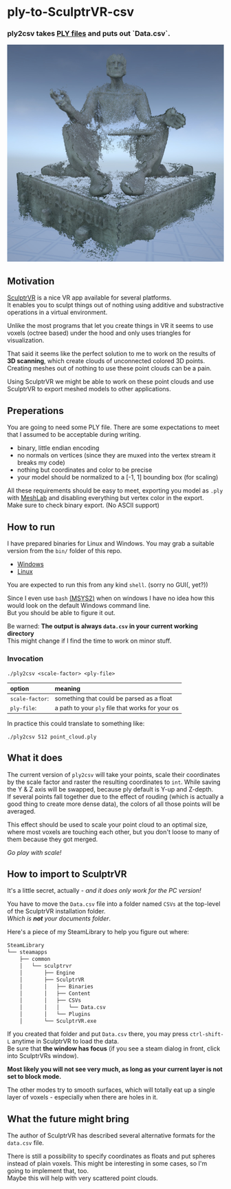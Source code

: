 # ply-to-SculptrVR-csv

### ply2csv takes [PLY files](https://en.wikipedia.org/wiki/PLY_(file_format)) and puts out `Data.csv`.

![](https://raw.githubusercontent.com/EX0l0N/ply-to-SculptrVR-csv/master/img/eike.jpg)

## Motivation

[SculptrVR](http://www.sculptrvr.com/) is a nice VR app available for several platforms.  
It enables you to sculpt things out of nothing using additive and substractive operations in a virtual environment.

Unlike the most programs that let you create things in VR it seems to use voxels (octree based) under the hood and only uses triangles for visualization.

That said it seems like the perfect solution to me to work on the results of **3D scanning**, which create clouds of unconnected colored 3D points.  
Creating meshes out of nothing to use these point clouds can be a pain.

Using SculptrVR we might be able to work on these point clouds and use SculptrVR to export meshed models to other applications.

## Preperations

You are going to need some PLY file. There are some expectations to meet that I assumed to be acceptable during writing.

- binary, little endian encoding
- no normals on vertices (since they are muxed into the vertex stream it breaks my code)
- nothing but coordinates and color to be precise
- your model should be normalized to a [-1, 1] bounding box (for scaling)

All these requirements should be easy to meet, exporting you model as `.ply` with [MeshLab](http://www.meshlab.net/) and disabling everything but vertex color in the export.  
Make sure to check binary export. (No ASCII support)

## How to run

I have prepared binaries for Linux and Windows. You may grab a suitable version from the `bin/` folder of this repo.

- [Windows](https://github.com/EX0l0N/ply-to-SculptrVR-csv/raw/master/bin/windows_amd64/ply2csv.exe)
- [Linux](https://github.com/EX0l0N/ply-to-SculptrVR-csv/raw/master/bin/linux_amd64/ply2csv)

You are expected to run this from any kind `shell`. (sorry no GUI(, yet?))

Since I even use `bash` [(MSYS2)](https://www.msys2.org/) when on windows I have no idea how this would look on the default Windows command line.  
But you should be able to figure it out.

Be warned: **The output is always `data.csv` in your current working directory**  
This might change if I find the time to work on minor stuff.

### Invocation

```
./ply2csv <scale-factor> <ply-file>
```

|option|meaning |
|:-|:-|
|`scale-factor`:|something that could be parsed as a float|
|`ply-file`:|a path to your `ply` file that works for your os|

In practice this could translate to something like:

```
./ply2csv 512 point_cloud.ply
```

## What it does

The current version of `ply2csv` will take your points, scale their coordinates by the scale factor and raster the resulting coordinates to `int`. While saving the Y & Z axis will be swapped, because ply default is Y-up and Z-depth.  
If several points fall together due to the effect of rouding (which is actually a good thing to create more dense data), the colors of all those points will be averaged.

This effect should be used to scale your point cloud to an optimal size, where most voxels are touching each other, but you don't loose to many of them because they got merged.

*Go play with scale!*

## How to import to SculptrVR

It's a little secret, actually - _and it does only work for the PC version!_

You have to move the `Data.csv` file into a folder named `CSVs` at the top-level of the SculptrVR installation folder.  
_Which is **not** your documents folder_.

Here's a piece of my SteamLibrary to help you figure out where:

```
SteamLibrary
└── steamapps
    ├── common
    │   └── sculptrvr
    │       ├── Engine
    │       ├── SculptrVR
    │       │   ├── Binaries
    │       │   ├── Content
    │       │   ├── CSVs
    │       │   │   └── Data.csv
    │       │   └── Plugins
    │       └── SculptrVR.exe
```

If you created that folder and put `Data.csv` there, you may press `ctrl-shift-L` anytime in SculptrVR to load the data.  
Be sure that **the window has focus** (if you see a steam dialog in front, click into SculptrVRs window).

**Most likely you will not see very much, as long as your current layer is not set to block mode.**

The other modes try to smooth surfaces, which will totally eat up a single layer of voxels - especially when there are holes in it.

## What the future might bring

The author of SculptrVR has described several alternative formats for the `data.csv` file.

There is still a possibility to specify coordinates as floats and put spheres instead of plain voxels. This might be interesting in some cases, so I'm going to implement that, too.  
Maybe this will help with very scattered point clouds.
